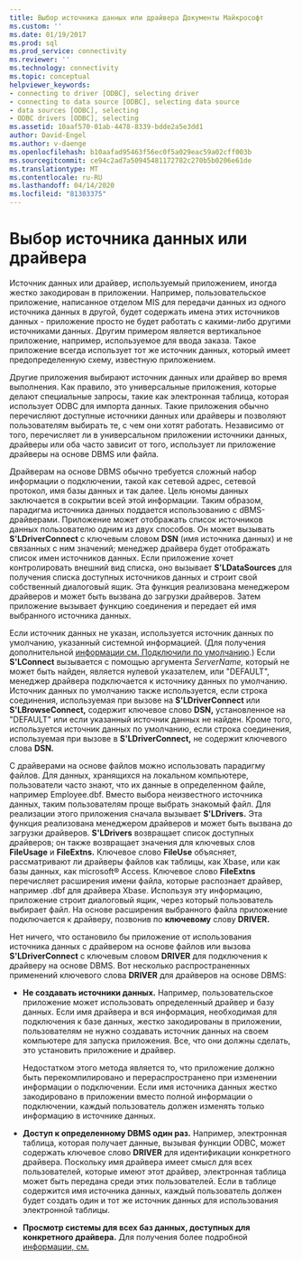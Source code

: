 ```yaml
---
title: Выбор источника данных или драйвера Документы Майкрософт
ms.custom: ''
ms.date: 01/19/2017
ms.prod: sql
ms.prod_service: connectivity
ms.reviewer: ''
ms.technology: connectivity
ms.topic: conceptual
helpviewer_keywords:
- connecting to driver [ODBC], selecting driver
- connecting to data source [ODBC], selecting data source
- data sources [ODBC], selecting
- ODBC drivers [ODBC], selecting
ms.assetid: 10aaf570-01ab-4478-8339-bdde2a5e3dd1
author: David-Engel
ms.author: v-daenge
ms.openlocfilehash: b10aafad95463f56ec0f5a029eac59a02cff003b
ms.sourcegitcommit: ce94c2ad7a50945481172782c270b5b0206e61de
ms.translationtype: MT
ms.contentlocale: ru-RU
ms.lasthandoff: 04/14/2020
ms.locfileid: "81303375"
---
```

# <a name="choosing-a-data-source-or-driver"></a>Выбор источника данных или драйвера
Источник данных или драйвер, используемый приложением, иногда жестко закодирован в приложении. Например, пользовательское приложение, написанное отделом MIS для передачи данных из одного источника данных в другой, будет содержать имена этих источников данных - приложение просто не будет работать с какими-либо другими источниками данных. Другим примером является вертикальное приложение, например, используемое для ввода заказа. Такое приложение всегда использует тот же источник данных, который имеет предопределенную схему, известную приложением.  
  
 Другие приложения выбирают источник данных или драйвер во время выполнения. Как правило, это универсальные приложения, которые делают специальные запросы, такие как электронная таблица, которая использует ODBC для импорта данных. Такие приложения обычно перечисляют доступные источники данных или драйверы и позволяют пользователям выбирать те, с чем они хотят работать. Независимо от того, перечисляет ли в универсальном приложении источники данных, драйверы или оба часто зависит от того, использует ли приложение драйверы на основе DBMS или файла.  
  
 Драйверам на основе DBMS обычно требуется сложный набор информации о подключении, такой как сетевой адрес, сетевой протокол, имя базы данных и так далее. Цель юномы данных заключается в сокрытии всей этой информации. Таким образом, парадигма источника данных поддается использованию с dBMS-драйверами. Приложение может отображать список источников данных пользователю одним из двух способов. Он может вызывать **S'LDriverConnect** с ключевым словом **DSN** (имя источника данных) и не связанных с ним значений; менеджер драйвера будет отображать список имен источников данных. Если приложение хочет контролировать внешний вид списка, оно вызывает **S'LDataSources** для получения списка доступных источников данных и строит свой собственный диалоговый ящик. Эта функция реализована менеджером драйверов и может быть вызвана до загрузки драйверов. Затем приложение вызывает функцию соединения и передает ей имя выбранного источника данных.  
  
 Если источник данных не указан, используется источник данных по умолчанию, указанный системной информацией. (Для получения дополнительной [информации см. Подключили по умолчанию](../../../odbc/reference/install/default-subkey.md).) Если **S'LConnect** вызывается с помощью аргумента *ServerName,* который не может быть найден, является нулевой указателем, или "DEFAULT", менеджер драйвера подключается к источнику данных по умолчанию. Источник данных по умолчанию также используется, если строка соединения, используемая при вызове на **S'LDriverConnect** или **S'LBrowseConnect,** содержит ключевое слово **DSN,** установленное на "DEFAULT" или если указанный источник данных не найден. Кроме того, используется источник данных по умолчанию, если строка соединения, используемая при вызове в **S'LDriverConnect,** не содержит ключевого слова **DSN.**  
  
 С драйверами на основе файлов можно использовать парадигму файлов. Для данных, хранящихся на локальном компьютере, пользователи часто знают, что их данные в определенном файле, например Employee.dbf. Вместо выбора неизвестного источника данных, таким пользователям проще выбрать знакомый файл. Для реализации этого приложения сначала вызывает **S'LDrivers.** Эта функция реализована менеджером драйверов и может быть вызвана до загрузки драйверов. **S'LDrivers** возвращает список доступных драйверов; он также возвращает значения для ключевых слов **FileUsage** и **FileExtns.** Ключевое слово **FileUse** объясняет, рассматривают ли драйверы файлов как таблицы, как Xbase, или как базы данных, как microsoft® Access. Ключевое слово **FileExtns** перечисляет расширения имени файла, которые распознает драйвер, например .dbf для драйвера Xbase. Используя эту информацию, приложение строит диалоговый ящик, через который пользователь выбирает файл. На основе расширения выбранного файла приложение подключается к драйверу, позвонив по **ключевому** слову **DRIVER.**  
  
 Нет ничего, что остановило бы приложение от использования источника данных с драйвером на основе файлов или вызова **S'LDriverConnect** с ключевым словом **DRIVER** для подключения к драйверу на основе DBMS. Вот несколько распространенных применений ключевого слова **DRIVER** для драйверов на основе DBMS:  
  
-   **Не создавать источники данных.** Например, пользовательское приложение может использовать определенный драйвер и базу данных. Если имя драйвера и вся информация, необходимая для подключения к базе данных, жестко закодированы в приложении, пользователям не нужно создавать источник данных на своем компьютере для запуска приложения. Все, что они должны сделать, это установить приложение и драйвер.  
  
     Недостатком этого метода является то, что приложение должно быть перекомпилировано и перераспространено при изменении информации о подключении. Если имя источника данных жестко закодировано в приложении вместо полной информации о подключении, каждый пользователь должен изменять только информацию в источнике данных.  
  
-   **Доступ к определенному DBMS один раз.** Например, электронная таблица, которая получает данные, вызывая функции ODBC, может содержать ключевое слово **DRIVER** для идентификации конкретного драйвера. Поскольку имя драйвера имеет смысл для всех пользователей, которые имеют этот драйвер, электронная таблица может быть передана среди этих пользователей. Если в таблице содержится имя источника данных, каждый пользователь должен будет создать один и тот же источник данных для использования электронной таблицы.  
  
-   **Просмотр системы для всех баз данных, доступных для конкретного драйвера.** Для получения более подробной [информации, см.](../../../odbc/reference/develop-app/connecting-with-sqlbrowseconnect.md)
